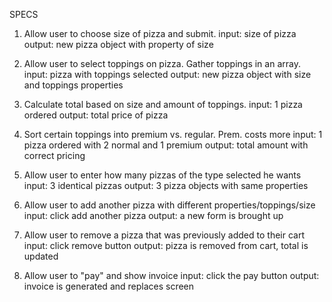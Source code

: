 SPECS

1. Allow user to choose size of pizza and submit.
input: size of pizza
output: new pizza object with property of size

2. Allow user to select toppings on pizza. Gather toppings in an array.
input: pizza with toppings selected
output: new pizza object with size and toppings properties

3. Calculate total based on size and amount of toppings.
input: 1 pizza ordered
output: total price of pizza

4. Sort certain toppings into premium vs. regular. Prem. costs more
input: 1 pizza ordered with 2 normal and 1 premium
output: total amount with correct pricing

5. Allow user to enter how many pizzas of the type selected he wants
input: 3 identical pizzas
output: 3 pizza objects with same properties

6. Allow user to add another pizza with different properties/toppings/size
input: click add another pizza
output: a new form is brought up

7. Allow user to remove a pizza that was previously added to their cart
input: click remove button
output: pizza is removed from cart, total is updated

8. Allow user to "pay" and show invoice
input: click the pay button
output: invoice is generated and replaces screen
